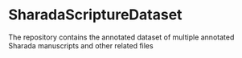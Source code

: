# SharadaScriptureDataset
The repository contains the annotated dataset of multiple annotated Sharada manuscripts and other related files
